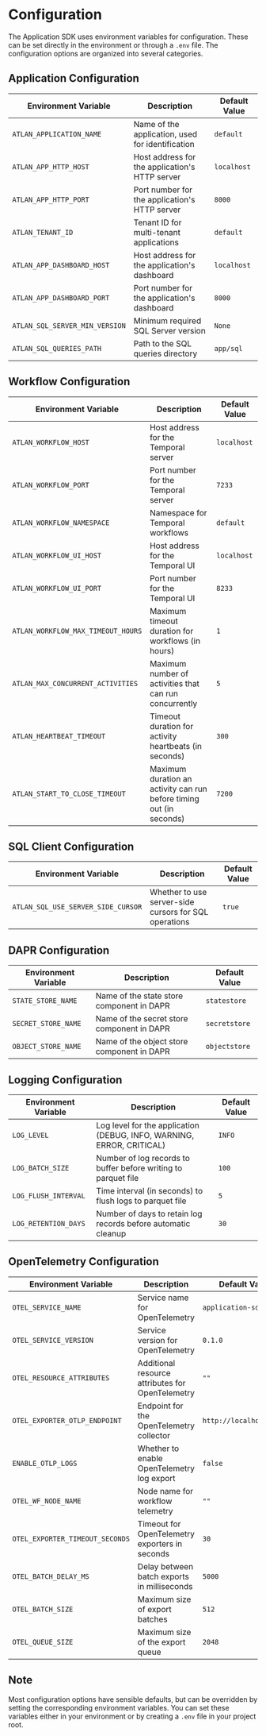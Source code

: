 # Configuration

The Application SDK uses environment variables for configuration. These can be set directly in the environment or through a `.env` file. The configuration options are organized into several categories.

## Application Configuration

| Environment Variable | Description | Default Value |
|---------------------|-------------|---------------|
| `ATLAN_APPLICATION_NAME` | Name of the application, used for identification | `default` |
| `ATLAN_APP_HTTP_HOST` | Host address for the application's HTTP server | `localhost` |
| `ATLAN_APP_HTTP_PORT` | Port number for the application's HTTP server | `8000` |
| `ATLAN_TENANT_ID` | Tenant ID for multi-tenant applications | `default` |
| `ATLAN_APP_DASHBOARD_HOST` | Host address for the application's dashboard | `localhost` |
| `ATLAN_APP_DASHBOARD_PORT` | Port number for the application's dashboard | `8000` |
| `ATLAN_SQL_SERVER_MIN_VERSION` | Minimum required SQL Server version | `None` |
| `ATLAN_SQL_QUERIES_PATH` | Path to the SQL queries directory | `app/sql` |

## Workflow Configuration

| Environment Variable | Description | Default Value |
|---------------------|-------------|---------------|
| `ATLAN_WORKFLOW_HOST` | Host address for the Temporal server | `localhost` |
| `ATLAN_WORKFLOW_PORT` | Port number for the Temporal server | `7233` |
| `ATLAN_WORKFLOW_NAMESPACE` | Namespace for Temporal workflows | `default` |
| `ATLAN_WORKFLOW_UI_HOST` | Host address for the Temporal UI | `localhost` |
| `ATLAN_WORKFLOW_UI_PORT` | Port number for the Temporal UI | `8233` |
| `ATLAN_WORKFLOW_MAX_TIMEOUT_HOURS` | Maximum timeout duration for workflows (in hours) | `1` |
| `ATLAN_MAX_CONCURRENT_ACTIVITIES` | Maximum number of activities that can run concurrently | `5` |
| `ATLAN_HEARTBEAT_TIMEOUT` | Timeout duration for activity heartbeats (in seconds) | `300` |
| `ATLAN_START_TO_CLOSE_TIMEOUT` | Maximum duration an activity can run before timing out (in seconds) | `7200` |

## SQL Client Configuration

| Environment Variable | Description | Default Value |
|---------------------|-------------|---------------|
| `ATLAN_SQL_USE_SERVER_SIDE_CURSOR` | Whether to use server-side cursors for SQL operations | `true` |

## DAPR Configuration

| Environment Variable | Description | Default Value |
|---------------------|-------------|---------------|
| `STATE_STORE_NAME` | Name of the state store component in DAPR | `statestore` |
| `SECRET_STORE_NAME` | Name of the secret store component in DAPR | `secretstore` |
| `OBJECT_STORE_NAME` | Name of the object store component in DAPR | `objectstore` |

## Logging Configuration

| Environment Variable | Description | Default Value |
|---------------------|-------------|---------------|
| `LOG_LEVEL` | Log level for the application (DEBUG, INFO, WARNING, ERROR, CRITICAL) | `INFO` |
| `LOG_BATCH_SIZE` | Number of log records to buffer before writing to parquet file | `100` |
| `LOG_FLUSH_INTERVAL` | Time interval (in seconds) to flush logs to parquet file | `5` |
| `LOG_RETENTION_DAYS` | Number of days to retain log records before automatic cleanup | `30` |

## OpenTelemetry Configuration

| Environment Variable | Description | Default Value |
|---------------------|-------------|---------------|
| `OTEL_SERVICE_NAME` | Service name for OpenTelemetry | `application-sdk` |
| `OTEL_SERVICE_VERSION` | Service version for OpenTelemetry | `0.1.0` |
| `OTEL_RESOURCE_ATTRIBUTES` | Additional resource attributes for OpenTelemetry | `""` |
| `OTEL_EXPORTER_OTLP_ENDPOINT` | Endpoint for the OpenTelemetry collector | `http://localhost:4317` |
| `ENABLE_OTLP_LOGS` | Whether to enable OpenTelemetry log export | `false` |
| `OTEL_WF_NODE_NAME` | Node name for workflow telemetry | `""` |
| `OTEL_EXPORTER_TIMEOUT_SECONDS` | Timeout for OpenTelemetry exporters in seconds | `30` |
| `OTEL_BATCH_DELAY_MS` | Delay between batch exports in milliseconds | `5000` |
| `OTEL_BATCH_SIZE` | Maximum size of export batches | `512` |
| `OTEL_QUEUE_SIZE` | Maximum size of the export queue | `2048` |

## Note

Most configuration options have sensible defaults, but can be overridden by setting the corresponding environment variables. You can set these variables either in your environment or by creating a `.env` file in your project root.
